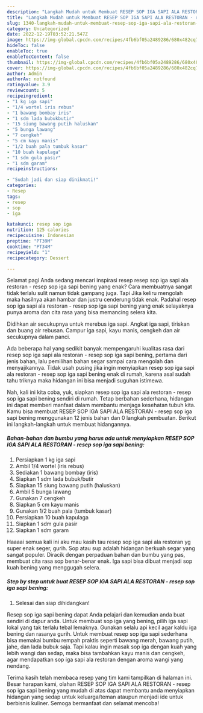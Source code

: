 ```yaml
---
description: "Langkah Mudah untuk Membuat RESEP SOP IGA SAPI ALA RESTORAN - resep sop iga sapi bening, Enak Banget"
title: "Langkah Mudah untuk Membuat RESEP SOP IGA SAPI ALA RESTORAN - resep sop iga sapi bening, Enak Banget"
slug: 1340-langkah-mudah-untuk-membuat-resep-sop-iga-sapi-ala-restoran-resep-sop-iga-sapi-bening-enak-banget
category: Uncategorized
date: 2022-12-19T03:52:21.547Z
image: https://img-global.cpcdn.com/recipes/4fb6bf05a2489286/680x482cq70/resep-sop-iga-sapi-ala-restoran-resep-sop-iga-sapi-bening-foto-resep-utama.jpg
hideToc: false
enableToc: true
enableTocContent: false
thumbnail: https://img-global.cpcdn.com/recipes/4fb6bf05a2489286/680x482cq70/resep-sop-iga-sapi-ala-restoran-resep-sop-iga-sapi-bening-foto-resep-utama.jpg
cover: https://img-global.cpcdn.com/recipes/4fb6bf05a2489286/680x482cq70/resep-sop-iga-sapi-ala-restoran-resep-sop-iga-sapi-bening-foto-resep-utama.jpg
author: Admin
authorAv: notfound
ratingvalue: 3.9
reviewcount: 5
recipeingredient:
- "1 kg iga sapi"
- "1/4 wortel iris rebus"
- "1 bawang bombay iris"
- "1 sdm lada bubukbutir"
- "15 siung bawang putih haluskan"
- "5 bunga lawang"
- "7 cengkeh"
- "5 cm kayu manis"
- "1/2 buah pala tumbuk kasar"
- "10 buah kapulaga"
- "1 sdm gula pasir"
- "1 sdm garam"
recipeinstructions:

- "Sudah jadi dan siap dinikmati!"
categories:
- Resep
tags:
- resep
- sop
- iga

katakunci: resep sop iga 
nutrition: 125 calories
recipecuisine: Indonesian
preptime: "PT39M"
cooktime: "PT34M"
recipeyield: "1"
recipecategory: Dessert

---
```



Selamat pagi Anda sedang mencari inspirasi resep resep sop iga sapi ala restoran - resep sop iga sapi bening yang enak? Cara membuatnya sangat tidak terlalu sulit namun tidak gampang juga. Tapi Jika keliru mengolah maka hasilnya akan hambar dan justru cenderung tidak enak. Padahal resep sop iga sapi ala restoran - resep sop iga sapi bening yang enak selayaknya punya aroma dan cita rasa yang bisa memancing selera kita.


Didihkan air secukupnya untuk merebus iga sapi. Angkat iga sapi, tiriskan dan buang air rebusan. Campur iga sapi, kayu manis, cengkeh dan air secukupnya dalam panci.

Ada beberapa hal yang sedikit banyak mempengaruhi kualitas rasa dari resep sop iga sapi ala restoran - resep sop iga sapi bening, pertama dari jenis bahan, lalu pemilihan bahan segar sampai cara mengolah dan menyajikannya. Tidak usah pusing jika ingin menyiapkan resep sop iga sapi ala restoran - resep sop iga sapi bening enak di rumah, karena asal sudah tahu triknya maka hidangan ini bisa menjadi suguhan istimewa.


Nah, kali ini kita coba, yuk, siapkan resep sop iga sapi ala restoran - resep sop iga sapi bening sendiri di rumah. Tetap berbahan sederhana, hidangan ini dapat memberi manfaat dalam membantu menjaga kesehatan tubuh kita. Kamu bisa membuat RESEP SOP IGA SAPI ALA RESTORAN - resep sop iga sapi bening menggunakan 12 jenis bahan dan 0 langkah pembuatan. Berikut ini langkah-langkah untuk membuat hidangannya.

<!--inarticleads1-->

##### Bahan-bahan dan bumbu yang harus ada untuk menyiapkan RESEP SOP IGA SAPI ALA RESTORAN - resep sop iga sapi bening:

1. Persiapkan 1 kg iga sapi
1. Ambil 1/4 wortel (iris rebus)
1. Sediakan 1 bawang bombay (iris)
1. Siapkan 1 sdm lada bubuk/butir
1. Siapkan 15 siung bawang putih (haluskan)
1. Ambil 5 bunga lawang
1. Gunakan 7 cengkeh
1. Siapkan 5 cm kayu manis
1. Gunakan 1/2 buah pala (tumbuk kasar)
1. Persiapkan 10 buah kapulaga
1. Siapkan 1 sdm gula pasir
1. Siapkan 1 sdm garam


Haaaai semua kali ini aku mau kasih tau resep sop iga sapi ala restoran yg super enak seger, gurih. Sop atau sup adalah hidangan berkuah segar yang sangat populer. Diracik dengan perpaduan bahan dan bumbu yang pas, membuat cita rasa sop benar-benar enak. Iga sapi bisa dibuat menjadi sop kuah bening yang menggugah selera. 

<!--inarticleads2-->

##### Step by step untuk buat RESEP SOP IGA SAPI ALA RESTORAN - resep sop iga sapi bening:


1. Selesai dan siap dihidangkan!

Resep sop iga sapi bening dapat Anda pelajari dan kemudian anda buat sendiri di dapur anda. Untuk membuat sop iga yang bening, pilih iga sapi lokal yang tak terlalu tebal lemaknya. Gunakan selalu api kecil agar kaldu iga bening dan rasanya gurih. Untuk membuat resep sop iga sapi sederhana bisa memakai bumbu rempah praktis seperti bawang merah, bawang putih, jahe, dan lada bubuk saja. Tapi kalau ingin masak sop iga dengan kuah yang lebih wangi dan sedap, maka bisa tambahkan kayu manis dan cengkeh, agar mendapatkan sop iga sapi ala restoran dengan aroma wangi yang nendang. 

Terima kasih telah membaca resep yang tim kami tampilkan di halaman ini. Besar harapan kami, olahan RESEP SOP IGA SAPI ALA RESTORAN - resep sop iga sapi bening yang mudah di atas dapat membantu anda menyiapkan hidangan yang sedap untuk keluarga/teman ataupun menjadi ide untuk berbisnis kuliner. Semoga bermanfaat dan selamat mencoba!
